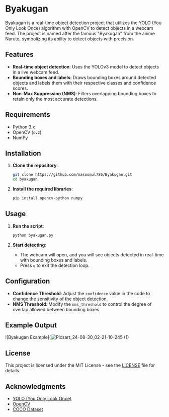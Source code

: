 # Byakugan

Byakugan is a real-time object detection project that utilizes the YOLO (You Only Look Once) algorithm with OpenCV to detect objects in a webcam feed. The project is named after the famous "Byakugan" from the anime Naruto, symbolizing its ability to detect objects with precision.

## Features

- **Real-time object detection**: Uses the YOLOv3 model to detect objects in a live webcam feed.
- **Bounding boxes and labels**: Draws bounding boxes around detected objects and labels them with their respective classes and confidence scores.
- **Non-Max Suppression (NMS)**: Filters overlapping bounding boxes to retain only the most accurate detections.

## Requirements

- Python 3.x
- OpenCV (`cv2`)
- NumPy

## Installation

1. **Clone the repository**:
    ```bash
    git clone https://github.com/masoomul786/Byakugan.git
    cd byakugan
    ```

2. **Install the required libraries**:
    ```bash
    pip install opencv-python numpy
    ```

## Usage

1. **Run the script**:
    ```bash
    python byakugan.py
    ```

2. **Start detecting**:
    - The webcam will open, and you will see objects detected in real-time with bounding boxes and labels.
    - Press `q` to exit the detection loop.

## Configuration

- **Confidence Threshold**: Adjust the `confidence` value in the code to change the sensitivity of the object detection.
- **NMS Threshold**: Modify the `nms_threshold` to control the degree of overlap allowed between bounding boxes.

## Example Output

![Byakugan Example](![Picsart_24-08-30_02-21-10-245 (1)](https://github.com/user-attachments/assets/853b47d3-17d8-4cca-adaa-082b38d3f52b)


## License

This project is licensed under the MIT License - see the [LICENSE](main/LICENSE) file for details.

## Acknowledgments

- [YOLO (You Only Look Once)](https://pjreddie.com/darknet/yolo/)
- [OpenCV](https://opencv.org/)
- [COCO Dataset](https://cocodataset.org/)
